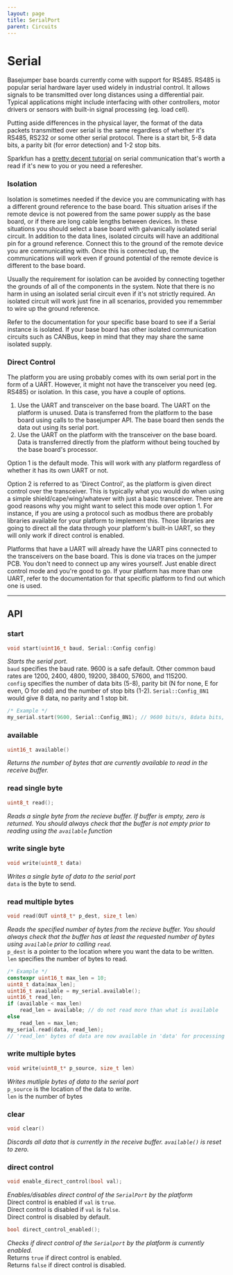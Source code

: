 ```yaml
---
layout: page
title: SerialPort
parent: Circuits
---
```


# Serial #
Basejumper base boards currently come with support for RS485. RS485 is popular serial hardware layer used widely in industrial control. It allows signals to be transmitted over long distances using a differential pair. Typical applications might include interfacing with other controllers, motor drivers or sensors with built-in signal processing (eg. load cell).

Putting aside differences in the physical layer, the format of the data packets transmitted over serial is the same regardless of whether it's RS485, RS232 or some other serial protocol. There is a start bit, 5-8 data bits, a parity bit (for error detection) and 1-2 stop bits.

Sparkfun has a [pretty decent tutorial](https://learn.sparkfun.com/tutorials/serial-communication/all) on serial communication that's worth a read if it's new to you or you need a referesher.

### Isolation ###
Isolation is sometimes needed if the device you are communicating with has a different ground reference to the base board. This situation arises if the remote device is not powered from the same power supply as the base board, or if there are long cable lengths between devices. In these situations you should select a base board with galvanically isolated serial circuit. In addition to the data lines, isolated circuits will have an additional pin for a ground reference. Connect this to the ground of the remote device you are communicating with. Once this is connected up, the communications will work even if ground potential of the remote device is different to the base board.

Usually the requirement for isolation can be avoided by connecting together the grounds of all of the components in the system. Note that there is no harm in using an isolated serial circuit even if it's not strictly required. An isolated circuit will work just fine in all scenarios, provided you rememmber to wire up the ground reference.

Refer to the documentation for your specific base board to see if a Serial instance is isolated. If your base board has other isolated communication circuits such as CANBus, keep in mind that they may share the same isolated supply.

### Direct Control ###
The platform you are using probably comes with its own serial port in the form of a UART. However, it might not have the transceiver you need (eg. RS485) or isolation. In this case, you have a couple of options. 

1. Use the UART and transceiver on the base board. The UART on the platform is unused. Data is transferred from the platform to the base board using calls to the basejumper API. The base board then sends the data out using its serial port.
2. Use the UART on the platform with the transceiver on the base board. Data is transferred directly from the platform without being touched by the base board's processor. 

Option 1 is the default mode. This will work with any platform regardless of whether it has its own UART or not.

Option 2 is referred to as 'Direct Control', as the platform is given direct control over the transceiver. This is typically what you would do when using a simple shield/cape/wing/whatever with just a basic transceiver. There are good reasons why you might want to select this mode over option 1. For instance, if you are using a protocol such as modbus there are probably libraries available for your platform to implement this. Those libraries are going to direct all the data through your platform's built-in UART, so they will only work if direct control is enabled.  

Platforms that have a UART will already have the UART pins connected to the transceivers on the base board. This is done via traces on the jumper PCB. You don't need to connect up any wires yourself. Just enable direct control mode and you're good to go. If your platform has more than one UART, refer to the documentation for that specific platform to find out which one is used.

---

## API 
### start
``` cpp
void start(uint16_t baud, Serial::Config config)
```
*Starts the serial port.*  
`baud` specifies the baud rate. 9600 is a safe default. Other common baud rates are  1200, 2400, 4800, 19200, 38400, 57600, and 115200.  
`config` specifies the number of data bits (5-8), parity bit (N for none, E for even, O for odd) and the number of stop bits (1-2). `Serial::Config_8N1` would give 8 data, no parity and 1 stop bit.
``` cpp
/* Example */
my_serial.start(9600, Serial::Config_8N1); // 9600 bits/s, 8data bits, no parity bit, 1 stop bit
```

### available
``` cpp
uint16_t available()
```
*Returns the number of bytes that are currently available to read in the receive buffer.*

### read single byte
``` cpp
uint8_t read();
```
*Reads a single byte from the recieve buffer. If buffer is empty, zero is returned. You should always check that the buffer is not empty prior to reading using the `available` function*

### write single byte
``` cpp 
void write(uint8_t data)
```
*Writes a single byte of data to the serial port*  
`data` is the byte to send.

### read multiple bytes
``` cpp
void read(OUT uint8_t* p_dest, size_t len)
```
*Reads the specified number of bytes from the recieve buffer. You should always check that the buffer has at least the requested number of bytes using `available` prior to calling `read`.*  
`p_dest` is a pointer to the location where you want the data to be written.  
`len` specifies the number of bytes to read.
``` cpp
/* Example */
constexpr uint16_t max_len = 10;
uint8_t data[max_len];
uint16_t available = my_serial.available();
uint16_t read_len;
if (available < max_len)
    read_len = available; // do not read more than what is available
else
    read_len = max_len;
my_serial.read(data, read_len);
// 'read_len' bytes of data are now available in 'data' for processing
```

### write multiple bytes
``` cpp
void write(uint8_t* p_source, size_t len)
```
*Writes mutliple bytes of data to the serial port*  
`p_source` is the location of the data to write.  
`len` is the number of bytes


### clear
``` cpp
void clear()
```
*Discards all data that is currently in the receive buffer. `available()` is reset to zero.*

### direct control

``` cpp 
void enable_direct_control(bool val);
```
*Enables/disables direct control of the `SerialPort` by the platform*  
Direct control is enabled if `val` is `true`.  
Direct control is disabled if `val` is `false`.  
Direct control is disabled by default.

``` cpp
bool direct_control_enabled();
```
*Checks if direct control of the `Serialport` by the platform is currently enabled.*  
Returns `true` if direct control is enabled.  
Returns `false` if direct control is disabled.